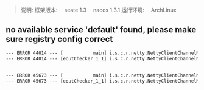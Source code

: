 #

> 说明:
框架版本:
&emsp;seate 1.3
&emsp;nacos 1.3.1
运行环境:
&emsp;ArchLinux

## no available service 'default' found, please make sure registry config correct

```cmd
--- ERROR 44014 --- [           main] i.s.c.r.netty.NettyClientChannelManager  : no available service 'default' found, please make sure registry config correct
--- ERROR 44014 --- [eoutChecker_1_1] i.s.c.r.netty.NettyClientChannelManager  : no available service 'default' found, please make sure registry config correct
```

## 

```cmd
--- ERROR 45673 --- [           main] i.s.c.r.netty.NettyClientChannelManager  : no available service 'null' found, please make sure registry config correct
--- ERROR 45673 --- [eoutChecker_1_1] i.s.c.r.netty.NettyClientChannelManager  : no available service 'null' found, please make sure registry config correct
```